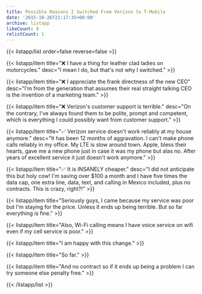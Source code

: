 ```yaml
---
title: Possible Reasons I Switched From Verizon to T-Mobile
date: '2015-10-26T21:17:35+00:00'
archive: listapp
likeCount: 9
relistCount: 1
---
```



{{< listapp/list order=false reverse=false >}}

   {{< listapp/item title="❌ I have a thing for leather clad ladies on motorcycles."
      desc="I mean I do, but that's not why I switched." >}}

   {{< listapp/item title="❌ I appreciate the frank directness of the new CEO"
      desc="I'm from the generation that assumes their real straight talking CEO is the invention of a marketing team." >}}

   {{< listapp/item title="❌ Verizon's customer support is terrible."
      desc="On the contrary, I've always found them to be polite, prompt and competent, which is everything I could possibly want from customer support." >}}

   {{< listapp/item title="✅ Verizon service doesn't work reliably at my house anymore."
      desc="It has been 12 months of aggravation. I can't make phone calls reliably in my office. My LTE is slow around town. Apple, bless their hearts, gave me a new phone just in case it was my phone but alas no. After years of excellent service it just doesn't work anymore." >}}

   {{< listapp/item title="✅ It is INSANELY cheaper."
      desc="I did not anticipate this but holy cow! I'm saving over $100 a month and I have five times the data cap, one extra line, data, text, and calling in Mexico included, plus no contracts. This is crazy, right?!" >}}

   {{< listapp/item title="Seriously guys, I came because my service was poor but I'm staying for the price. Unless it ends up being terrible. But so far everything is fine." >}}

   {{< listapp/item title="Also, Wi-Fi calling means I have voice service on wifi even if my cell service is poor." >}}

   {{< listapp/item title="I am happy with this change." >}}

   {{< listapp/item title="So far." >}}

   {{< listapp/item title="And no contract so if it ends up being a problem I can try someone else penalty free." >}}

{{< /listapp/list >}}
